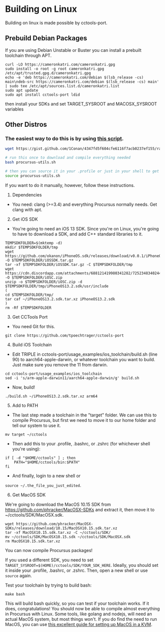 # Building on Linux
Building on linux is made possible by cctools-port.

## Prebuild Debian Packages

If you are using Debian Unstable or Buster you can install a prebuilt toolchain through APT.

```
curl -LO https://cameronkatri.com/cameronkatri.gpg
sudo install -o root -g root cameronkatri.gpg /etc/apt/trusted.gpg.d/cameronkatri.gpg
echo -e 'deb https://cameronkatri.com/debian $(lsb_release -cs) main\ndeb-src https://cameronkatri.com/debian $(lsb_release -cs) main' | sudo tee /etc/apt/sources.list.d/cameronkatri.list
sudo apt update
sudo apt install cctools-port ldid
```

then install your SDKs and set TARGET_SYSROOT and MACOSX_SYSROOT variables

## Other Distros

### The easiest way to do this is by using [this script](https://gist.github.com/1Conan/4347fd5f604cfe6116f7acb0237ef155).

```bash
wget https://gist.github.com/1Conan/4347fd5f604cfe6116f7acb0237ef155/raw/1def5bf44275ffd6424721f1ce7a535db71a3016/procursus-utils.sh

# run this once to download and compile everything needed
bash procursus-utils.sh

# then you can source it in your .profile or just in your shell to get started
source procursus-utils.sh
```


If you want to do it manually, however, follow these instructions.

1. Dependencies
- You need: clang (>=3.4) and everything Procursus normally needs. Get clang with apt.

2. Get iOS SDK
- You're going to need an iOS 13 SDK. Since you're on Linux, you're going to have to download a SDK, and add C++ standard libraries to it.
```
TEMPSDKFOLDER=$(mktemp -d)
mkdir $TEMPSDKFOLDER/tmp
wget https://github.com/okanon/iPhoneOS.sdk/releases/download/v0.0.1/iPhoneOS13.2.sdk.tar.gz -O $TEMPSDKFOLDER/iOSSDK.tar.gz
tar -xf $TEMPSDKFOLDER/iOSSDK.tar.gz -C $TEMPSDKFOLDER/tmp
wget https://cdn.discordapp.com/attachments/688121419980341282/725234834024431686/c.zip -O $TEMPSDKFOLDER/iOSC.zip
unzip -o $TEMPSDKFOLDER/iOSC.zip -d $TEMPSDKFOLDER/tmp/iPhoneOS13.2.sdk/usr/include
(
cd $TEMPSDKFOLDER/tmp/
tar caf ~/iPhoneOS13.2.sdk.tar.xz iPhoneOS13.2.sdk
)
rm -Rf $TEMPSDKFOLDER
```

3. Get CCTools Port
- You need Git for this. 

```git clone https://github.com/tpoechtrager/cctools-port```

4. Build iOS Toolchain
- Edit TRIPLE in cctools-port/usage_examples/ios_toolchain/build.sh (line 90) to aarch64-apple-darwin, or whatever toolchain you want to build. Just make sure you remove the 11 from darwin.
```
cd cctools-port/usage_examples/ios_toolchain
sed -i 's/arm-apple-darwin11/aarch64-apple-darwin/g' build.sh
```
- Now, build!

```./build.sh ~/iPhoneOS13.2.sdk.tar.xz arm64```

5. Add to PATH
- The last step made a toolchain in the "target" folder. We can use this to compile Procursus, but first we need to move it to our home folder and tell our system to use it.

```mv target ~/cctools```
- Then add this to your .profile, .bashrc, or .zshrc (for whichever shell you're using):
```
if [ -d "$HOME/cctools" ] ; then
    PATH="$HOME/cctools/bin:$PATH"
fi
```
- And finally, login to a new shell or

```source ~/.the_file_you_just_edited```. 


6. Get MacOS SDK

We're going to download the MacOS 10.15 SDK from https://github.com/phracker/MacOSX-SDKs and extract it, then move it to ~/cctools/SDK/MacOSX.sdk.
```
wget https://github.com/phracker/MacOSX-SDKs/releases/download/10.15/MacOSX10.15.sdk.tar.xz
tar -xf MacOSX10.15.sdk.tar.xz -C ~/cctools/SDK/
mv ~/cctools/SDK/MacOSX10.15.sdk ~/cctools/SDK/MacOSX.sdk
rm MacOSX10.15.sdk.tar.xz
```

You can now compile Procursus packages!

If you used a different SDK, you need to set `TARGET_SYSROOT=$(HOME)/cctools/SDK/YOUR_SDK_HERE`.
Ideally, you should set it inside your .profile, .bashrc, or .zshrc. Then, open a new shell or use ```source``` again.

Test your toolchain by trying to build bash: 

```make bash```

This will build bash quickly, so you can test if your toolchain works. If it does, congratulations! 
You should now be able to compile almost everything in Procursus with Linux. 
Some tools, like golang and nodejs, will need an actual MacOS system, but most things won't. If you do find the need to run MacOS, you can use [this excellent guide for setting up MacOS in a KVM](https://github.com/foxlet/macOS-Simple-KVM).
